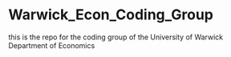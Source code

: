 # Warwick_Econ_Coding_Group
this is the repo for the coding group of the University of Warwick Department of Economics
